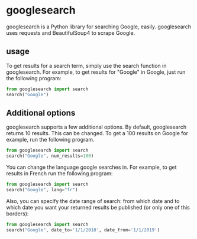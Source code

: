 # googlesearch
googlesearch is a Python library for searching Google, easily. googlesearch uses requests and BeautifulSoup4 to scrape Google.

## usage
To get results for a search term, simply use the search function in googlesearch. For example, to get results for "Google" in Google, just run the following program:
```python
from googlesearch import search
search("Google")
```

## Additional options
googlesearch supports a few additional options. By default, googlesearch returns 10 results. This can be changed. To get a 100 results on Google for example, run the following program.
```python
from googlesearch import search
search("Google", num_results=100)
```
You can change the language google searches in. For example, to get results in French run the following program:
```python
from googlesearch import search
search("Google", lang="fr")
```
Also, you can specify the date range of search: from which date and to which date you want your returned results be published (or only one of this borders):
```python
from googlesearch import search
search("Google", date_to='1/1/2018', date_from='1/1/2019')
```
